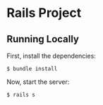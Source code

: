 # Rails Project

## Running Locally

First, install the dependencies:

	$ bundle install

Now, start the server:
	
	$ rails s
